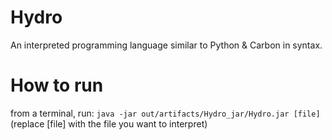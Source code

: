 # Hydro
 An interpreted programming language similar to Python & Carbon in syntax.

# How to run
from a terminal, run: `java -jar out/artifacts/Hydro_jar/Hydro.jar [file]` (replace [file] with the file you want to interpret)
